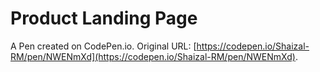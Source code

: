 # Product Landing Page

A Pen created on CodePen.io. Original URL: [https://codepen.io/Shaizal-RM/pen/NWENmXd](https://codepen.io/Shaizal-RM/pen/NWENmXd).

